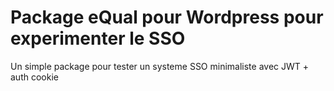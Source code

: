 # Package eQual pour Wordpress pour experimenter le SSO
Un simple package pour tester un systeme SSO minimaliste avec JWT + auth cookie
